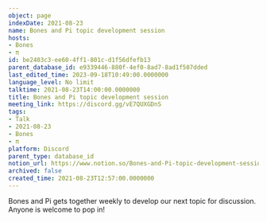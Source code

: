 ```yaml
---
object: page
indexDate: 2021-08-23
name: Bones and Pi topic development session
hosts:
- Bones
- π
id: be2403c3-ee60-4ff1-801c-d1f56dfefb13
parent_database_id: e9339446-880f-4ef0-8ad7-8ad1f507dded
last_edited_time: 2023-09-18T10:49:00.0000000
language_level: No limit
talktime: 2021-08-23T14:00:00.0000000
title: Bones and Pi topic development session
meeting_link: https://discord.gg/vE7QUXGDnS
tags:
- Talk
- 2021-08-23
- Bones
- π
platform: Discord
parent_type: database_id
notion_url: https://www.notion.so/Bones-and-Pi-topic-development-session-be2403c3ee604ff1801cd1f56dfefb13
archived: false
created_time: 2021-08-23T12:57:00.0000000
---
```


Bones and Pi gets together weekly to develop our next topic for discussion.
Anyone is welcome to pop in!










